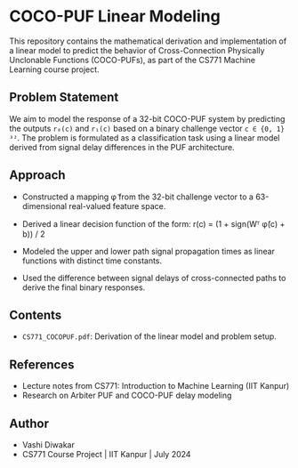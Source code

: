 # COCO-PUF Linear Modeling

This repository contains the mathematical derivation and implementation of a linear model to predict the behavior of Cross-Connection Physically Unclonable Functions (COCO-PUFs), as part of the CS771 Machine Learning course project.

## Problem Statement

We aim to model the response of a 32-bit COCO-PUF system by predicting the outputs `r₀(c)` and `r₁(c)` based on a binary challenge vector `c ∈ {0, 1}³²`. The problem is formulated as a classification task using a linear model derived from signal delay differences in the PUF architecture.

## Approach

- Constructed a mapping φ̃ from the 32-bit challenge vector to a 63-dimensional real-valued feature space.
- Derived a linear decision function of the form: r(c) = (1 + sign(Wᵀ φ̃(c) + b)) / 2
  
- Modeled the upper and lower path signal propagation times as linear functions with distinct time constants.
- Used the difference between signal delays of cross-connected paths to derive the final binary responses.

## Contents

- `CS771_COCOPUF.pdf`: Derivation of the linear model and problem setup.


## References

- Lecture notes from CS771: Introduction to Machine Learning (IIT Kanpur)
- Research on Arbiter PUF and COCO-PUF delay modeling

## Author

- Vashi Diwakar
- CS771 Course Project | IIT Kanpur | July 2024

